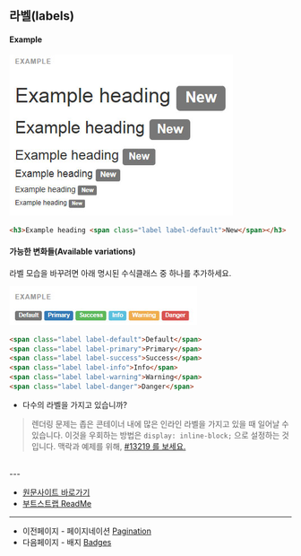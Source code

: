 ## 라벨(labels)

#### Example
![component_label_01](../images/component_label_01.jpg)

```html
<h3>Example heading <span class="label label-default">New</span></h3>

```

#### 가능한 변화들(Available variations)
라벨 모습을 바꾸려면 아래 명시된 수식클래스 중 하나를 추가하세요.

![component_label_02](../images/component_label_02.jpg)

```html
<span class="label label-default">Default</span>
<span class="label label-primary">Primary</span>
<span class="label label-success">Success</span>
<span class="label label-info">Info</span>
<span class="label label-warning">Warning</span>
<span class="label label-danger">Danger</span>

```

* 다수의 라벨을 가지고 있습니까?
> 렌더링 문제는 좁은 콘테이너 내에 많은 인라인 라벨을 가지고 있을 때 일어날 수 있습니다. 이것을 우회하는 방법은 `display: inline-block;` 으로 설정하는 것입니다. 맥락과 예제를 위해, [#13219 를 보세요.](https://github.com/twbs/bootstrap/issues/13219)

<br >
---

* [원문사이트 바로가기](http://getbootstrap.com/components/#labels)
* [부트스트랩 ReadMe](../README.md)

---
* 이전페이지 - 페이지네이션 [Pagination](component_09_pagination.md)
* 다음페이지 - 배지 [Badges](component_11_badges.md)